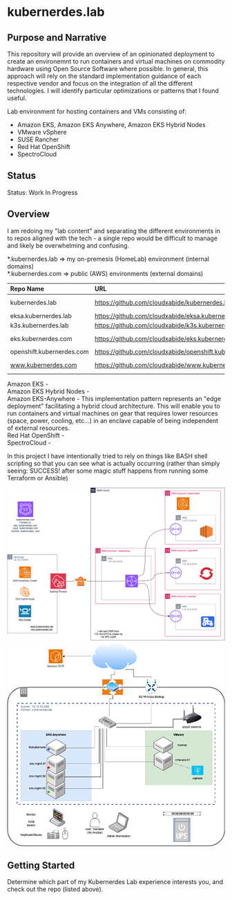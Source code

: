 # kubernerdes.lab

## Purpose and Narrative
This repository will provide an overview of an opinionated deployment to create an environemnt to run containers and virtual machines on commodity hardware using Open Source Software where possible.  In general, this approach will rely on the standard implementation guidance of each respective vendor and focus on the integration of all the different technologies.  I will identify particular optimizations or patterns that I found useful.

Lab environment for hosting containers and VMs consisting of:

* Amazon EKS, Amazon EKS Anywhere, Amazon EKS Hybrid Nodes
* VMware vSphere
* SUSE Rancher
* Red Hat OpenShift
* SpectroCloud

## Status
Status:  Work In Progress

## Overview

I am redoing my "lab content" and separating the different environments in to repos aligned with the tech - a single repo would be difficult to manage and likely be overwhelming and confusing.

*.kubernerdes.lab => my on-premesis (HomeLab) environment (internal domains)  
*.kubernerdes.com => public (AWS) environments (external domains)

| Repo Name | URL | Purpose |
|:----------|:----|:--------|
| kubernerdes.lab | https://github.com/cloudxabide/kubernerdes.lab | Main Repo Kubernerdes Project(s) |
| eksa.kubernerdes.lab | https://github.com/cloudxabide/eksa.kubernerdes.lab | Amazon EKS Anywhere |
| k3s.kubernerdes.lab | https://github.com/cloudxabide/k3s.kubernerdes.lab | SUSE K3s |
| eks.kubernerdes.com | https://github.com/cloudxabide/eks.kubernerdes.com | Amazon EKS and EKS Hybrid Node |
| openshift.kubernerdes.com | https://github.com/cloudxabide/openshift.kubernerdes.com | Red Hat OpenShift |
| www.kubernerdes.com | https://github.com/cloudxabide/www.kubernerdes.com | Website content for https://www.kubernerdes.com/ |

Amazon EKS -   
Amazon EKS Hybrid Nodes -  
Amazon EKS-Anywhere - This implementation pattern represents an "edge deployment" facilitating a hybrid cloud architecture.  This will enable you to run containers and virtual machines on gear that requires lower resources (space, power, cooling, etc...) in an enclave capable of being independent of external resources.  
Red Hat OpenShift -   
SpectroCloud -  

In this project I have intentionally tried to rely on things like BASH shell scripting so that you can see what is actually occurring (rather than simply seeing: SUCCESS! after some magic stuff happens from running some Terraform or Ansible)

![High Level Overview](Images/Kubernerdes-HighLevel.drawio.png)
![Environment Overview](https://github.com/cloudxabide/eksa.kubernerdes.lab/blob/main/Images/APG-EKS-Anywhere-enclave.drawio.png)

## Getting Started
Determine which part of my Kubernerdes Lab experience interests you, and check out the repo (listed above).


